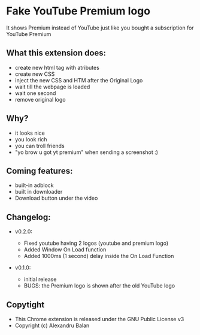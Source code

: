 # Fake YouTube Premium logo
It shows Premium instead of YouTube just like you bought a subscription for YouTube Premium

## What this extension does:
  - create new html tag with atributes
  - create new CSS
  - inject the new CSS and HTM after the Original Logo
  - wait till the webpage is loaded
  - wait one second
  - remove original logo

## Why?
 - it looks nice
 - you look rich
 - you can troll friends
 - "yo brow u got yt premium" when sending a screenshot :)

## Coming features:
 - built-in adblock
 - built in downloader
 - Download button under the video

## Changelog:
 - v0.2.0:
    - Fixed youtube having 2 logos (youtube and premium logo)
    - Added Window On Load function
    - Added 1000ms (1 second) delay inside the On Load Function

 - v0.1.0:
    - initial release
    - BUGS: the Premium logo is shown after the old YouTube logo

## Copytight
 - This Chrome extension is released under the GNU Public License v3
 - Copyright (c) Alexandru Balan
